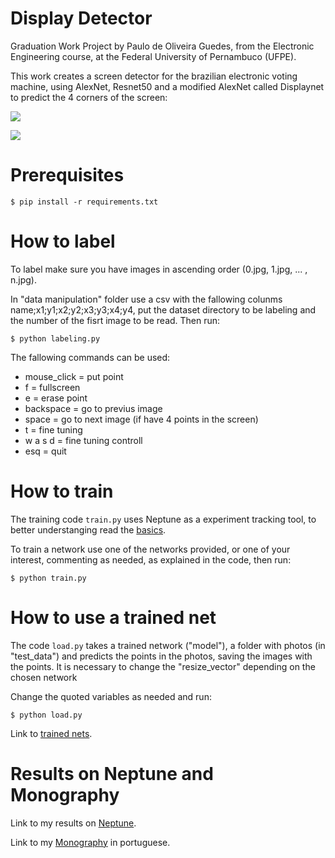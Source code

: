 # Display Detector

Graduation Work Project by Paulo de Oliveira Guedes, from the Electronic Engineering course, at the Federal University of Pernambuco (UFPE).

This work creates a screen detector for the brazilian electronic voting machine, using AlexNet, Resnet50 and a modified AlexNet called Displaynet to predict the 4 corners of the screen:

![](https://i.imgur.com/nN97rzN.png)

![](https://i.imgur.com/CBb51dJ.png)


# Prerequisites

```
$ pip install -r requirements.txt
```

# How to label

To label make sure you have images in ascending order (0.jpg, 1.jpg, ... , n.jpg).

In "data manipulation" folder use a csv with the fallowing colunms name;x1;y1;x2;y2;x3;y3;x4;y4, put the dataset directory to be labeling and the number of the fisrt image to be read. Then run:

```
$ python labeling.py
```

The fallowing commands can be used:

*    mouse_click = put point
*    f = fullscreen
*    e = erase point
*    backspace = go to previus image
*    space = go to next image (if have 4 points in the screen)
*    t = fine tuning
*    w a s d = fine tuning controll
*    esq = quit

# How to train

The training code ```train.py``` uses Neptune as a experiment tracking tool, to better understanging read the [basics](https://docs.neptune.ai/getting-started/installation).

To train a network use one of the networks provided, or one of your interest, commenting as needed, as explained in the code, then run:

```
$ python train.py
```


# How to use a trained net

The code ```load.py```[](https://) takes a trained network ("model"), a folder with photos (in "test_data") and predicts the points in the photos, saving the images with the points. It is necessary to change the "resize_vector" depending on the chosen network

Change the quoted variables as needed and run:

```
$ python load.py
```

Link to [trained nets](https://drive.google.com/drive/folders/1F4uiQCDq5op0oz3OQVBEJeWcxTUkXfHe?usp=sharing).

# Results on Neptune and Monography

Link to my results on [Neptune](https://app.neptune.ai/pog/TCC/experiments?split=tbl&dash=charts&viewId=standard-view).

Link to my [Monography](https://drive.google.com/drive/folders/1i5zsXuNKxO4-fdKlH1H2Cz_U20uploOW?usp=sharing) in portuguese.